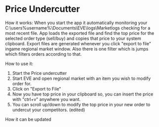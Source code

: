 # Price Undercutter

How it works: When you start the app it automatically monitoring your C:\users\%username%\Documents\EVE\logs\Marketlogs
checking for a most recent file. App loads the exported file and find the top price for the selected order type (sell/buy) and copies that price to your system clipboard.
Export files are generated whenever you click "export to file" ingame regional market window. Also there is one filter which is jumps which filters orders according to that.

How to use it: 
1. Start the Price undercutter
2. Start EVE and open regional market with an item you wish to modify order for.
3. Click on "Export to File"
4. Now you have top price in your clipboard so, you can insert the price with "ctrl+v" anywhere you want.
5. You can scroll up/down to modify the top price in your new order to undercut your competitors. (edited)

How it can be updated
